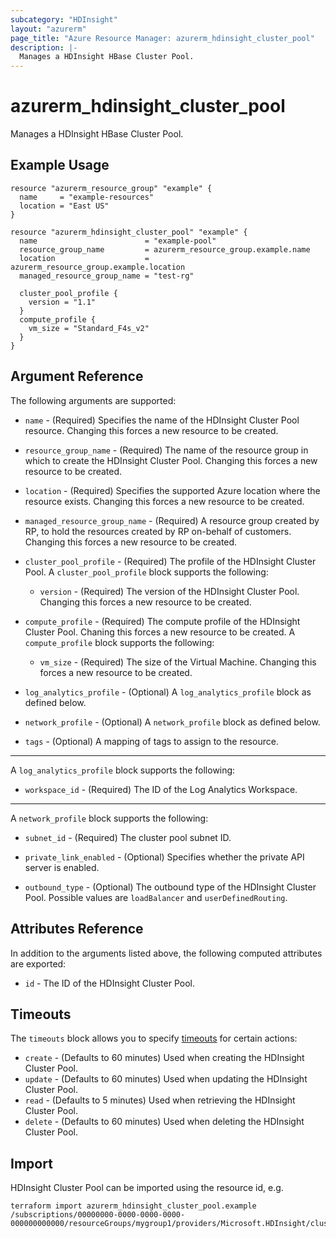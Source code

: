```yaml
---
subcategory: "HDInsight"
layout: "azurerm"
page_title: "Azure Resource Manager: azurerm_hdinsight_cluster_pool"
description: |-
  Manages a HDInsight HBase Cluster Pool.
---
```


# azurerm_hdinsight_cluster_pool

Manages a HDInsight HBase Cluster Pool.

## Example Usage

```hcl
resource "azurerm_resource_group" "example" {
  name     = "example-resources"
  location = "East US"
}

resource "azurerm_hdinsight_cluster_pool" "example" {
  name                        = "example-pool"
  resource_group_name         = azurerm_resource_group.example.name
  location                    = azurerm_resource_group.example.location
  managed_resource_group_name = "test-rg"

  cluster_pool_profile {
    version = "1.1"
  }
  compute_profile {
    vm_size = "Standard_F4s_v2"
  }
}
```

## Argument Reference
The following arguments are supported:

* `name` - (Required) Specifies the name of the HDInsight Cluster Pool resource. Changing this forces a new resource to be created.

* `resource_group_name` - (Required) The name of the resource group in which to create the HDInsight Cluster Pool. Changing this forces a new resource to be created.

* `location` - (Required) Specifies the supported Azure location where the resource exists. Changing this forces a new resource to be created.

* `managed_resource_group_name` - (Required) A resource group created by RP, to hold the resources created by RP on-behalf of customers. Changing this forces a new resource to be created.

* `cluster_pool_profile` - (Required) The profile of the HDInsight Cluster Pool. A `cluster_pool_profile` block supports the following:

  * `version` - (Required) The version of the HDInsight Cluster Pool. Changing this forces a new resource to be created.

* `compute_profile` - (Required) The compute profile of the HDInsight Cluster Pool. Chaning this forces a new resource to be created. A `compute_profile` block supports the following:
    
  * `vm_size` - (Required) The size of the Virtual Machine. Changing this forces a new resource to be created.

* `log_analytics_profile` - (Optional) A `log_analytics_profile` block as defined below.

* `network_profile` - (Optional) A `network_profile` block as defined below.

* `tags` - (Optional) A mapping of tags to assign to the resource.

---

A `log_analytics_profile` block supports the following:

* `workspace_id` - (Required) The ID of the Log Analytics Workspace.

---

A `network_profile` block supports the following:

* `subnet_id` - (Required) The cluster pool subnet ID.

* `private_link_enabled` - (Optional) Specifies whether the private API server is enabled.

* `outbound_type` - (Optional) The outbound type of the HDInsight Cluster Pool. Possible values are `loadBalancer` and `userDefinedRouting`.

## Attributes Reference

In addition to the arguments listed above, the following computed attributes are exported:

* `id` - The ID of the HDInsight Cluster Pool.

## Timeouts

The `timeouts` block allows you to specify [timeouts](https://www.terraform.io/language/resources/syntax#operation-timeouts) for certain actions:

* `create` - (Defaults to 60 minutes) Used when creating the HDInsight Cluster Pool.
* `update` - (Defaults to 60 minutes) Used when updating the HDInsight Cluster Pool.
* `read` - (Defaults to 5 minutes) Used when retrieving the HDInsight Cluster Pool.
* `delete` - (Defaults to 60 minutes) Used when deleting the HDInsight Cluster Pool.

## Import

HDInsight Cluster Pool can be imported using the resource id, e.g.

```shell
terraform import azurerm_hdinsight_cluster_pool.example /subscriptions/00000000-0000-0000-0000-000000000000/resourceGroups/mygroup1/providers/Microsoft.HDInsight/clusterPools/myclusterpool1
```
